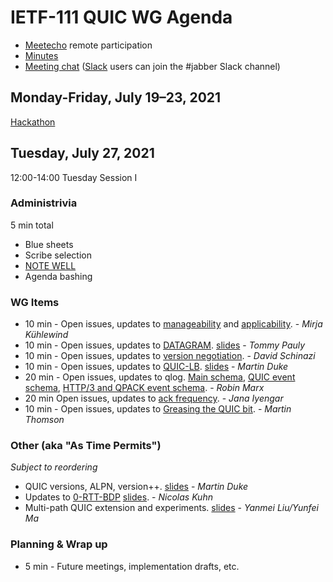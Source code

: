 # IETF-111 QUIC WG Agenda

* [Meetecho](https://meetings.conf.meetecho.com/ietf111/?group=quic) remote participation
* [Minutes](https://codimd.ietf.org/notes-ietf-111-quic)
* [Meeting chat](xmpp:quic@jabber.ietf.org?join) ([Slack](https://quicdev.slack.com/) users can join the #jabber Slack channel)

## Monday-Friday, July 19–23, 2021

[Hackathon](https://trac.ietf.org/trac/ietf/meeting/wiki/111hackathon)

## Tuesday, July 27, 2021

12:00-14:00 Tuesday Session I

### Administrivia

5 min total

* Blue sheets
* Scribe selection
* [NOTE WELL](https://www.ietf.org/about/note-well.html)
* Agenda bashing


### WG Items
* 10 min - Open issues, updates to [manageability](https://datatracker.ietf.org/doc/draft-ietf-quic-manageability/) and [applicability](https://datatracker.ietf.org/doc/draft-ietf-quic-applicability/). - *Mirja Kühlewind*
* 10 min - Open issues, updates to [DATAGRAM](https://datatracker.ietf.org/doc/draft-ietf-quic-datagram/). [slides](https://github.com/quicwg/wg-materials/blob/main/ietf111/datagram.pdf) - *Tommy Pauly*
* 10 min - Open issues, updates to [version negotiation](https://datatracker.ietf.org/doc/draft-ietf-quic-version-negotiation/). - *David Schinazi*
* 10 min - Open issues, updates to [QUIC-LB](https://datatracker.ietf.org/doc/draft-ietf-quic-load-balancers). [slides](https://github.com/quicwg/wg-materials/blob/main/ietf111/quic-lb.pdf) - *Martin Duke*
* 20 min - Open issues, updates to qlog. [Main schema](https://datatracker.ietf.org/doc/html/draft-ietf-quic-qlog-main-schema), [QUIC event schema](https://datatracker.ietf.org/doc/html/draft-ietf-quic-qlog-quic-events), [HTTP/3 and QPACK event schema](https://quicwg.github.io/qlog/#go.draft-ietf-quic-qlog-h3-events.html). - *Robin Marx*
* 20 min  Open issues, updates to [ack frequency](https://github.com/quicwg/ack-frequency). - *Jana Iyengar*
* 10 min - Open issues, updates to [Greasing the QUIC bit](https://datatracker.ietf.org/doc/html/draft-ietf-quic-bit-grease). - *Martin Thomson*


### Other (aka "As Time Permits")

*Subject to reordering*

* QUIC versions, ALPN, version++. [slides](https://github.com/quicwg/wg-materials/blob/main/ietf111/quic-version-stuff.pdf) - *Martin Duke*
* Updates to [0-RTT-BDP](https://github.com/NicoKos/QUIC_HIGH_BDP/tree/master/ietf-document/draft-0rtt-bdp) [slides](). - *Nicolas Kuhn* 
* Multi-path QUIC extension and experiments. [slides](https://github.com/quicwg/wg-materials/blob/main/ietf111/multipath-experiments.pdf)  - *Yanmei Liu/Yunfei Ma*


### Planning & Wrap up

* 5 min - Future meetings, implementation drafts, etc.

